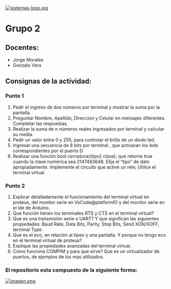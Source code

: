 [![sistemas-logo.jpg](https://i.postimg.cc/wMqf142p/sistemas-logo.jpg)](https://postimg.cc/qhFXYLWb)

# Grupo 2

## Docentes:

- Jorge Morales
- Gonzalo Vera

## Consignas de la actividad:

### Punto 1

1) Pedir el ingreso de dos números por terminal y mostrar la suma por la pantalla.
2) Preguntar Nombre, Apellido, Direccion y Celular en mensajes diferentes.
   Completar las respuestas.
3) Realizar la suma de n números reales ingresados por terminal y calcular su
   media.
4) Pedir un valor entre 0 y 255, para controlar el brillo de un diodo led.
5) Ingresar una secuencia de 8 bits por terminal , que activaran los leds
   correspondientes por el puerto D.
6) Realizar una función bool cerradura({tipo} clave); que retorne true cuando la clave
   numérica sea 2147483648. Elija el “tipo” de dato apropiadamente. Implemente el
   circuito que active un rele; Utilice el terminal virtual

### Punto 2

1) Explicar detalladamente el funcionamiento del terminal virtual en proteus, del
   monitor serie en VsCode@platformIO y del monitor serie en el ide de Arduino.
2) Que función tienen los terminales RTS y CTS en el terminal virtual?
3) Que es una transmisión serie o UART? Y que significan las siguientes
   propiedades: Baud Rate, Data Bits, Parity, Stop Bits, Send XON/XOFF, terminal
   Type.
4) Que es el eco, en relación al tipeo y una pantalla. Y porque no tengo eco en el
   terminal virtual de proteus?
5) Explique las propiedades avanzadas del terminal virtual.
6) Como funciona COMPIM y para que sirve? Que es un virtualizador de puertos,
   de ejemplos de los mas utilizados.

### El repositorio esta compuesto de la siguiente forma:

[![imagen.png](https://i.postimg.cc/L5yJShhp/imagen.png)](https://postimg.cc/jn7xQxzg)
